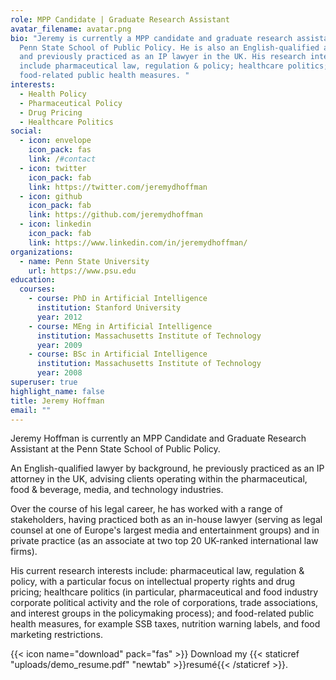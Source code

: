 ```yaml
---
role: MPP Candidate | Graduate Research Assistant
avatar_filename: avatar.png
bio: "Jeremy is currently a MPP candidate and graduate research assistant at the
  Penn State School of Public Policy. He is also an English-qualified attorney,
  and previously practiced as an IP lawyer in the UK. His research interests
  include pharmaceutical law, regulation & policy; healthcare politics; and
  food-related public health measures. "
interests:
  - Health Policy
  - Pharmaceutical Policy
  - Drug Pricing
  - Healthcare Politics
social:
  - icon: envelope
    icon_pack: fas
    link: /#contact
  - icon: twitter
    icon_pack: fab
    link: https://twitter.com/jeremydhoffman
  - icon: github
    icon_pack: fab
    link: https://github.com/jeremydhoffman
  - icon: linkedin
    icon_pack: fab
    link: https://www.linkedin.com/in/jeremydhoffman/
organizations:
  - name: Penn State University
    url: https://www.psu.edu
education:
  courses:
    - course: PhD in Artificial Intelligence
      institution: Stanford University
      year: 2012
    - course: MEng in Artificial Intelligence
      institution: Massachusetts Institute of Technology
      year: 2009
    - course: BSc in Artificial Intelligence
      institution: Massachusetts Institute of Technology
      year: 2008
superuser: true
highlight_name: false
title: Jeremy Hoffman
email: ""
---
```

Jeremy Hoffman is currently an MPP Candidate and Graduate Research Assistant at the Penn State School of Public Policy. 

An English-qualified lawyer by background, he previously practiced as an IP attorney in the UK, advising clients operating within the pharmaceutical, food & beverage, media, and technology industries.

Over the course of his legal career, he has worked with a range of stakeholders, having practiced both as an in-house lawyer (serving as legal counsel at one of Europe's largest media and entertainment groups) and in private practice (as an associate at two top 20 UK-ranked international law firms).

His current research interests include: pharmaceutical law, regulation & policy, with a particular focus on intellectual property rights and drug pricing; healthcare politics (in particular, pharmaceutical and food industry corporate political activity and the role of corporations, trade associations, and interest groups in the policymaking process); and food-related public health measures, for example SSB taxes, nutrition warning labels, and food marketing restrictions.

{{< icon name="download" pack="fas" >}} Download my {{< staticref "uploads/demo_resume.pdf" "newtab" >}}resumé{{< /staticref >}}.